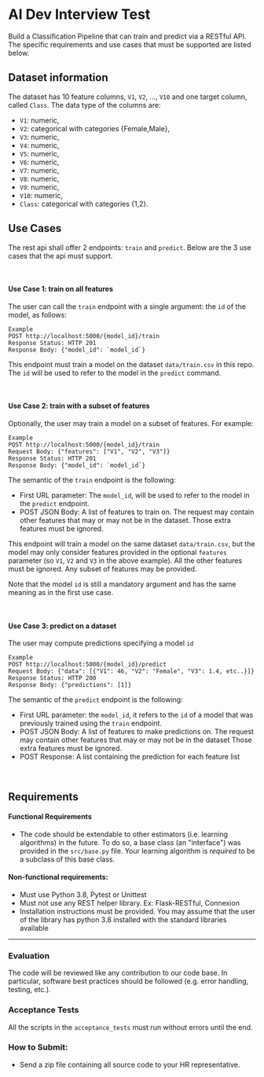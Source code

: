 
# AI Dev Interview Test
Build a Classification Pipeline that can train and predict via a RESTful API. The specific 
requirements and use cases that must be supported are listed below.


## Dataset information
The dataset has 10 feature columns, `V1`, `V2`, ..., `V10` and one target column,
called `Class`. The data type of the columns are:

- `V1`: numeric,
- `V2`: categorical with categories {Female,Male},
- `V3`: numeric,
- `V4`: numeric,
- `V5`: numeric,
- `V6`: numeric,
- `V7`: numeric,
- `V8`: numeric,
- `V9`: numeric,
- `V10`: numeric,
- `Class`: categorical with categories {1,2}.


## Use Cases
The rest api shall offer 2 endpoints: `train` and `predict`. Below are 
the 3 use cases that the api must support.  

<br />

#### Use Case 1: train on all features
The user can call the `train` endpoint with a single argument: the `id`
 of the model, as follows:

```commandline
Example
POST http://localhost:5000/{model_id}/train
Response Status: HTTP 201
Response Body: {"model_id": `model_id`}
```

This endpoint must train a model on the dataset `data/train.csv` in this repo. 
The `id` will be used to refer to the model in the `predict` command.  

<br />

#### Use Case 2: train with a subset of features
Optionally, the user may train a model on a subset of features. For example:

```commandline
Example
POST http://localhost:5000/{model_id}/train
Request Body: {"features": ["V1", "V2", "V3"]}
Response Status: HTTP 201
Response Body: {"model_id": `model_id`}
```

The semantic of the `train` endpoint is the following:

- First URL parameter: The `model_id`, will be used to refer to the model in the `predict` endpoint.
- POST JSON Body: A list of features to train on. 
  The request may contain other features that may or may not be in the dataset.
  Those extra features must be ignored.

This endpoint will train a model on the same dataset `data/train.csv`, but the 
model may only consider features provided in the optional `features` parameter 
(so `V1`, `V2` and `V3` in the above example). All the other features must 
be ignored. Any subset of features may be provided.

Note that the model `id` is still a mandatory argument and has the same meaning 
as in the first use case.

<br />

#### Use Case 3: predict on a dataset
The user may compute predictions specifying a model `id` 

```commandline
Example
POST http://localhost:5000/{model_id}/predict
Request Body: {"data": [{"V1": 46, "V2": "Female", "V3": 1.4, etc..}]}
Response Status: HTTP 200
Response Body: {"predictions": [1]}
```
The semantic of the `predict` endpoint is the following:

- First URL parameter: the `model_id`, it refers to the `id` of a model that was 
  previously trained using the `train` endpoint. 
- POST JSON Body: A list of features to make predictions on. 
  The request may contain other features that may or may not be in the dataset
  Those extra features must be ignored.
- POST Response: A list containing the prediction for each feature list

<br />

## Requirements

#### Functional Requirements
- The code should be extendable to other estimators (i.e. learning algorithms) in the future.
  To do so, a base class (an "interface") was provided in the `src/base.py` file. 
  Your learning algorithm is *required* to be a subclass of this base class.


#### Non-functional requirements:
- Must use Python 3.8, Pytest or Unittest
- Must not use any REST helper library. Ex: Flask-RESTful, Connexion
- Installation instructions must be provided. You may assume that the user of 
  the library has python 3.8 installed with the standard libraries available

___

### Evaluation
The code will be reviewed like any contribution to our code base. In particular,
software best practices should be followed (e.g. error handling, testing, etc.).



### Acceptance Tests
All the scripts in the `acceptance_tests` must run without errors until the end.



### How to Submit:
- Send a zip file containing all source code to your HR representative.
